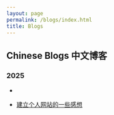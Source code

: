 ```yaml
---
layout: page
permalink: /blogs/index.html
title: Blogs
---
```


## Chinese Blogs 中文博客

### 2025

- 

- [建立个人网站的一些感想](http://zhangyuyang.top/blogs/1st_setup)
